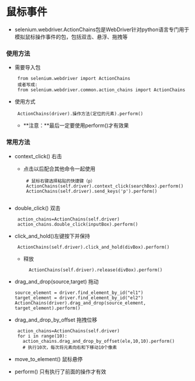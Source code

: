 
# 鼠标事件
* selenium.webdriver.ActionChains包是WebDriver针对python语言专门用于模拟鼠标操作事件的包，包括双击、悬浮、拖拽等

### 使用方法
* 需要导入包
  ```
   from selenium.webdriver import ActionChains
   或者写成:
   from selenium.webdriver.common.action_chains import ActionChains

  ```

* 使用方式
  ```
   ActionChains(driver).操作方法(定位的元素).perform()
  ```
  * **注意：**最后一定要使用perform()才有效果
### 常用方法
  * context_click() 右击
    * 点击以后配合其他命令一起使用
	   ```
	    # 鼠标右键选择粘贴的快捷键（p）
	    ActionChains(self.driver).context_click(searchBox).perform()
		ActionChains(self.driver).send_keys('p').perform()
		
	   ```
  * double_click() 双击
    ```
     action_chains=ActionChains(self.driver)
     action_chains.double_click(inputBox).perform()

    ```
  * click_and_hold()左键按下并保持
    ```
	 ActionChains(self.driver).click_and_hold(divBox).perform()
    ```	
	* 释放
	  ```
	    ActionChains(self.driver).release(divBox).perform()
	  ```
	  
  * drag_and_drop(source,target) 拖动
    ```
    source_element = driver.find_element_by_id("el1")
    target_element = driver.find_element_by_id("el2")
    ActionChains(driver).drag_and_drop(source_element, target_element).perform()
    ```
  * drag_and_drop_by_offset 拖拽位移
    ```
	 action_chains=ActionChains(self.driver)
	 for i in range(10):
       action_chains.drag_and_drop_by_offset(ele,10,10).perform()
	   # 执行10次，每次将元素向右和下移动10个像素
    ```	
  * move_to_element() 鼠标悬停
  * perform() 只有执行了前面的操作才有效

